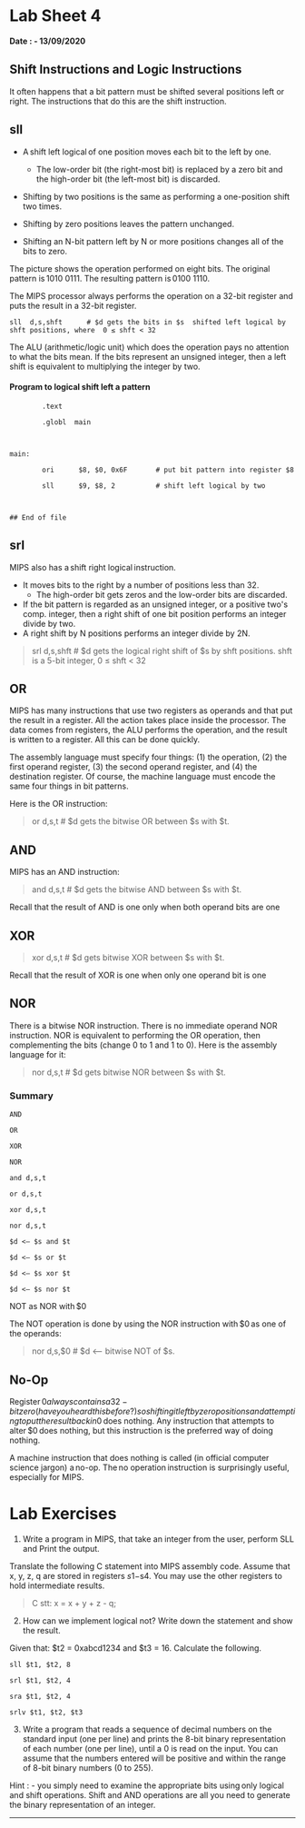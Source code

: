 # Lab Sheet 4 
**Date : - 13/09/2020** 

## Shift Instructions and Logic Instructions 

It often happens that a bit pattern must be shifted several positions left or right. The instructions that do this are the shift instruction. 

## sll 
- A shift left logical of one position moves each bit to the left by one. 
    
    - The low-order bit (the right-most bit) is replaced by a zero bit and the high-order bit (the left-most bit) is discarded.     
- Shifting by two positions is the same as performing a one-position shift two times. 
- Shifting by zero positions leaves the pattern unchanged. 
- Shifting an N-bit pattern left by N or more positions changes all of the bits to zero. 

The picture shows the operation performed on eight bits. The original pattern is 1010 0111. The resulting pattern is 0100 1110. 

The MIPS processor always performs the operation on a 32-bit register and puts the result in a 32-bit register. 

```
sll  d,s,shft      # $d gets the bits in $s  shifted left logical by shft positions, where  0 ≤ shft < 32 
```

The ALU (arithmetic/logic unit) which does the operation pays no attention to what the bits mean. If the bits represent an unsigned integer, then a left shift is equivalent to multiplying the integer by two. 

#### Program to logical shift left a pattern 
```
        .text 

        .globl  main 

 

main: 

        ori      $8, $0, 0x6F       # put bit pattern into register $8 

        sll      $9, $8, 2          # shift left logical by two 

 

## End of file 
```
 

 

## srl 

MIPS also has a shift right logical instruction.

- It moves bits to the right by a number of positions less than 32.
    - The high-order bit gets zeros and the low-order bits are discarded. 
- If the bit pattern is regarded as an unsigned integer, or a positive two's comp. integer, then a right shift of one bit position performs an integer divide by two.
- A right shift by N positions performs an integer divide by 2N. 

> srl  d,s,shft      # $d gets the logical  right shift of $s by shft positions. shft is a 5-bit integer, 0 ≤ shft < 32 

 

## OR  

MIPS has many instructions that use two registers as operands and that put the result in a register. All the action takes place inside the processor. The data comes from registers, the ALU performs the operation, and the result is written to a register. All this can be done quickly. 

The assembly language must specify four things: (1) the operation, (2) the first operand register, (3) the second operand register, and (4) the destination register. Of course, the machine language must encode the same four things in bit patterns. 

Here is the OR instruction: 

> or  d,s,t        # $d gets the bitwise OR between $s with $t. 

## AND 

MIPS has an AND instruction: 

> and  d,s,t    # $d gets the bitwise AND between $s with $t. 

Recall that the result of AND is one only when both operand bits are one 

## XOR 

> xor  d,s,t      # $d gets bitwise XOR between $s with $t. 

Recall that the result of XOR is one when only one operand bit is one 

 
## NOR 

There is a bitwise NOR instruction. There is no immediate operand NOR instruction. NOR is equivalent to performing the OR operation, then complementing the bits (change 0 to 1 and 1 to 0). Here is the assembly language for it: 

> nor  d,s,t    # $d gets bitwise NOR between $s with $t. 

 

### Summary 
```
AND 

OR 

XOR 

NOR 

and d,s,t 

or d,s,t 

xor d,s,t 

nor d,s,t 

$d <— $s and $t 

$d <— $s or $t 

$d <— $s xor $t 

$d <— $s nor $t 
```
 

NOT as NOR with $0 

The NOT operation is done by using the NOR instruction with $0 as one of the operands: 

> nor  d,s,$0        # $d <— bitwise NOT of $s. 

## No-Op 

Register $0 always contains a 32-bit zero (have you heard this before?) so shifting it left by zero positions and attempting to put the result back in $0 does nothing. Any instruction that attempts to alter $0 does nothing, but this instruction is the preferred way of doing nothing. 

A machine instruction that does nothing is called (in official computer science jargon) a no-op. The no operation instruction is surprisingly useful, especially for MIPS. 

 

 

# Lab Exercises 

 

1. Write a program in MIPS, that take an integer from the user, perform SLL and Print the output. 

Translate the following C statement into MIPS assembly code. Assume that x, y, z, q are stored in registers $s1-$s4. You may use the other registers to hold intermediate results. 

> C stt: x = x + y + z - q; 

 

2. How can we implement logical not? Write down the statement and show the result. 

Given that: $t2 = 0xabcd1234 and $t3 = 16. Calculate the following. 
```
sll $t1, $t2, 8 

srl $t1, $t2, 4 

sra $t1, $t2, 4 

srlv $t1, $t2, $t3 
```

3. Write a program that reads a sequence of decimal numbers on the standard input (one per line) and prints the 8-bit binary representation of each number (one per line), until a 0 is read on the input. You can assume that the numbers entered will be positive and within the range of 8-bit binary numbers (0 to 255).  

Hint : - you simply need to examine the appropriate bits using only logical and shift operations. Shift and AND operations are all you need to generate the binary representation of an integer. 

 

***************************** 
